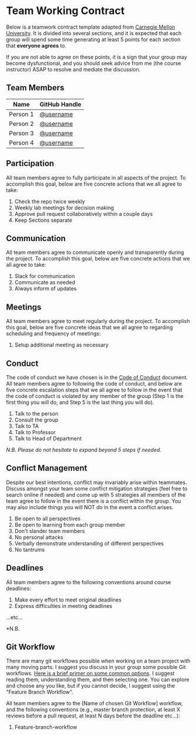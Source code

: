 # Team Working Contract

Below is a teamwork contract template adapted from [Carnegie Mellon University](https://www.cmu.edu/teaching/designteach/teach/instructionalstrategies/groupprojects/tools/index.html).
It is divided into several sections, and it is expected that each group will spend some time generating at least 5 points for each section that **everyone agrees** to. 

If you are not able to agree on these points, it is a sign that your group may become dysfunctional, and you should seek advice from me (the course instructor) ASAP to resolve and mediate the discussion.

## Team Members

| Name     | GitHub Handle                          |
|----------|----------------------------------------|
| Person 1 | [@username](https://github.com/The0therChad) |
| Person 2 | [@username](https://github.com/maderaroja) |
| Person 3 | [@username](https://github.com/harpreetkaurgugulani) |
| Person 4 | [@username](https://github.com/tangaot) |

## Participation

All team members agree to fully participate in all aspects of the project.
To accomplish this goal, below are five concrete actions that we all agree to take:

1. Check the repo twice weekly
2. Weekly lab meetings for decision making
3. Approve pull request collaboratively within a couple days
4. Keep Sections separate


## Communication

All team members agree to communicate openly and transparently during the project.
To accomplish this goal, below are five concrete actions that we all agree to take:

1. Slack for communication
2. Communicate as needed
3. Always inform of updates


## Meetings

All team members agree to meet regularly during the project.
To accomplish this goal, below are five concrete ideas that we all agree to regarding scheduling and frequency of meetings:

1. Setup additional meeting as necessary

## Conduct

The code of conduct we have chosen is in the [Code of Conduct](./CODE_OF_CONDUCT.md) document.
All team members agree to following the code of conduct, and below are five concrete escalation steps that we all agree to follow in the event that the code of conduct is violated by any member of the group (Step 1 is the first thing you will do, and Step 5 is the last thing you will do).

1. Talk to the person
2. Consult the group
3. Talk to TA
4. Talk to Professor
5. Talk to Head of Department


*N.B. Please do not hesitate to expand beyond 5 steps if needed.*

## Conflict Management

Despite our best intentions, conflict may invariably arise within teammates.
Discuss amongst your team some conflict mitigation strategies (feel free to search online if needed) and come up with 5 strategies all members of the team agree to follow in the event there is a conflict within the group.
You may also include things you will NOT do in the event a conflict arises.

1. Be open to all perspectives
2. Be open to learning from each group member
3. Don't slander team members
4. No personal attacks
5. Verbally demonstrate understanding of different perspectives
6. No tantrums


## Deadlines

All team members agree to the following conventions around course deadlines:

1. Make every effort to meet original deadlines
2. Express difficulties in meeting deadlines


...etc...

*N.B. 

## Git Workflow

There are many git workflows possible when working on a team project with many moving parts.
I suggest you discuss in your group some possible Git workflows.
[Here is a brief primer on some common options](https://www.atlassian.com/git/tutorials/comparing-workflows).
I suggest reading them, understanding them, and then selecting one.
You can explore and choose any you like, but if you cannot decide, I suggest using the "Feature Branch Workflow".


All team members agree to the [Name of chosen Git Workflow] workflow, and the following conventions (e.g., master branch protection, at least X reviews before a pull request, at least N days before the deadline etc...):

1. Feature-branch-workflow
